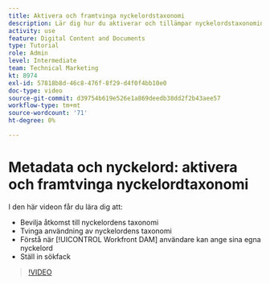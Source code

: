 ```yaml
---
title: Aktivera och framtvinga nyckelordstaxonomi
description: Lär dig hur du aktiverar och tillämpar nyckelordstaxonomin, när användare kan ange egna nyckelord och konfigurera sökfaktorer i [!UICONTROL Workfront DAM].
activity: use
feature: Digital Content and Documents
type: Tutorial
role: Admin
level: Intermediate
team: Technical Marketing
kt: 8974
exl-id: 57818b8d-46c8-476f-8f29-d4f0f4bb10e0
doc-type: video
source-git-commit: d39754b619e526e1a869deedb38dd2f2b43aee57
workflow-type: tm+mt
source-wordcount: '71'
ht-degree: 0%

---
```


# Metadata och nyckelord: aktivera och framtvinga nyckelordtaxonomi

I den här videon får du lära dig att:

* Bevilja åtkomst till nyckelordens taxonomi
* Tvinga användning av nyckelordens taxonomi
* Förstå när [!UICONTROL Workfront DAM] användare kan ange sina egna nyckelord
* Ställ in sökfack

>[!VIDEO](https://video.tv.adobe.com/v/335237/?quality=12)
